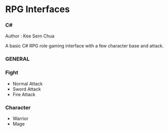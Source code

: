 # RPG Interfaces
### C# 

Author : Kee Sern Chua

A basic C# RPG role gaming interface with a few character base and attack.

### GENERAL



### Fight
* Normal Attack  
* Sword Attack  
* Fire Attack 

### Character
* Warrior 
* Mage 



